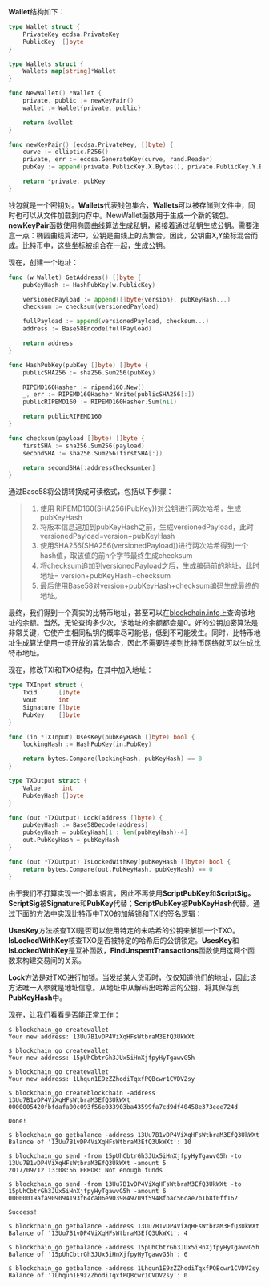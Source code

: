 **Wallet**结构如下：

```go
type Wallet struct {
    PrivateKey ecdsa.PrivateKey
    PublicKey  []byte
}

type Wallets struct {
    Wallets map[string]*Wallet
}

func NewWallet() *Wallet {
    private, public := newKeyPair()
    wallet := Wallet{private, public}

    return &wallet
}

func newKeyPair() (ecdsa.PrivateKey, []byte) {
    curve := elliptic.P256()
    private, err := ecdsa.GenerateKey(curve, rand.Reader)
    pubKey := append(private.PublicKey.X.Bytes(), private.PublicKey.Y.Bytes()...)

    return *private, pubKey
}
```

钱包就是一个密钥对。**Wallets**代表钱包集合，**Wallets**可以被存储到文件中，同时也可以从文件加载到内存中。NewWallet函数用于生成一个新的钱包。**newKeyPair**函数使用椭圆曲线算法生成私钥，紧接着通过私钥生成公钥。需要注意一点：椭圆曲线算法中，公钥是曲线上的点集合。因此，公钥由X,Y坐标混合而成。比特币中，这些坐标被组合在一起，生成公钥。

现在，创建一个地址：

```go
func (w Wallet) GetAddress() []byte {
    pubKeyHash := HashPubKey(w.PublicKey)

    versionedPayload := append([]byte{version}, pubKeyHash...)
    checksum := checksum(versionedPayload)

    fullPayload := append(versionedPayload, checksum...)
    address := Base58Encode(fullPayload)

    return address
}

func HashPubKey(pubKey []byte) []byte {
    publicSHA256 := sha256.Sum256(pubKey)

    RIPEMD160Hasher := ripemd160.New()
    _, err := RIPEMD160Hasher.Write(publicSHA256[:])
    publicRIPEMD160 := RIPEMD160Hasher.Sum(nil)

    return publicRIPEMD160
}

func checksum(payload []byte) []byte {
    firstSHA := sha256.Sum256(payload)
    secondSHA := sha256.Sum256(firstSHA[:])

    return secondSHA[:addressChecksumLen]
}
```

通过Base58将公钥转换成可读格式，包括以下步骤：

> 1. 使用 RIPEMD160\(SHA256\(PubKey\)\)对公钥进行两次哈希，生成pubKeyHash
> 2. 将版本信息追加到pubKeyHash之前，生成versionedPayload，此时versionedPayload=version+pubKeyHash
> 3. 使用SHA256\(SHA256\(versionedPayload\)\)进行两次哈希得到一个hash值，取该值的前n个字节最终生成checksum
> 4. 将checksum追加到versionedPayload之后，生成编码前的地址，此时地址= version+pubKeyHash+checksum
> 5. 最后使用Base58对version+pubKeyHash+checksum编码生成最终的地址。

最终，我们得到一个真实的比特币地址，甚至可以在[blockchain.info](https://blockchain.info/)上查询该地址的余额。当然，无论查询多少次，该地址的余额都会是0。好的公钥加密算法是非常关键，它使产生相同私钥的概率尽可能低，低到不可能发生。同时，比特币地址生成算法使用一组开放的算法集合，因此不需要连接到比特币网络就可以生成比特币地址。

现在，修改TXI和TXO结构，在其中加入地址：

```go
type TXInput struct {
    Txid      []byte
    Vout      int
    Signature []byte
    PubKey    []byte
}

func (in *TXInput) UsesKey(pubKeyHash []byte) bool {
    lockingHash := HashPubKey(in.PubKey)

    return bytes.Compare(lockingHash, pubKeyHash) == 0
}

type TXOutput struct {
    Value      int
    PubKeyHash []byte
}

func (out *TXOutput) Lock(address []byte) {
    pubKeyHash := Base58Decode(address)
    pubKeyHash = pubKeyHash[1 : len(pubKeyHash)-4]
    out.PubKeyHash = pubKeyHash
}

func (out *TXOutput) IsLockedWithKey(pubKeyHash []byte) bool {
    return bytes.Compare(out.PubKeyHash, pubKeyHash) == 0
}
```

由于我们不打算实现一个脚本语言，因此不再使用**ScriptPubKey**和**ScriptSig。ScriptSig**被**Signature**和**PubKey**代替；**ScriptPubKey**被**PubKeyHash**代替。通过下面的方法中实现比特币中TXO的加解锁和TXI的签名逻辑：

**UsesKey**方法核查TXI是否可以使用特定的未哈希的公钥来解锁一个TXO。**IsLockedWithKey**核查TXO是否被特定的哈希后的公钥锁定。**UsesKey**和**IsLockedWithKey**是互补函数，**FindUnspentTransactions**函数使用这两个函数来构建交易间的关系。

**Lock**方法是对TXO进行加锁。当发给某人货币时，仅仅知道他们的地址，因此该方法唯一入参就是地址信息。从地址中从解码出哈希后的公钥，将其保存到**PubKeyHash**中。

现在，让我们看看是否能正常工作：

```
$ blockchain_go createwallet
Your new address: 13Uu7B1vDP4ViXqHFsWtbraM3EfQ3UkWXt

$ blockchain_go createwallet
Your new address: 15pUhCbtrGh3JUx5iHnXjfpyHyTgawvG5h

$ blockchain_go createwallet
Your new address: 1Lhqun1E9zZZhodiTqxfPQBcwr1CVDV2sy

$ blockchain_go createblockchain -address 13Uu7B1vDP4ViXqHFsWtbraM3EfQ3UkWXt
0000005420fbfdafa00c093f56e033903ba43599fa7cd9df40458e373eee724d

Done!

$ blockchain_go getbalance -address 13Uu7B1vDP4ViXqHFsWtbraM3EfQ3UkWXt
Balance of '13Uu7B1vDP4ViXqHFsWtbraM3EfQ3UkWXt': 10

$ blockchain_go send -from 15pUhCbtrGh3JUx5iHnXjfpyHyTgawvG5h -to 13Uu7B1vDP4ViXqHFsWtbraM3EfQ3UkWXt -amount 5
2017/09/12 13:08:56 ERROR: Not enough funds

$ blockchain_go send -from 13Uu7B1vDP4ViXqHFsWtbraM3EfQ3UkWXt -to 15pUhCbtrGh3JUx5iHnXjfpyHyTgawvG5h -amount 6
00000019afa909094193f64ca06e9039849709f5948fbac56cae7b1b8f0ff162

Success!

$ blockchain_go getbalance -address 13Uu7B1vDP4ViXqHFsWtbraM3EfQ3UkWXt
Balance of '13Uu7B1vDP4ViXqHFsWtbraM3EfQ3UkWXt': 4

$ blockchain_go getbalance -address 15pUhCbtrGh3JUx5iHnXjfpyHyTgawvG5h
Balance of '15pUhCbtrGh3JUx5iHnXjfpyHyTgawvG5h': 6

$ blockchain_go getbalance -address 1Lhqun1E9zZZhodiTqxfPQBcwr1CVDV2sy
Balance of '1Lhqun1E9zZZhodiTqxfPQBcwr1CVDV2sy': 0
```



